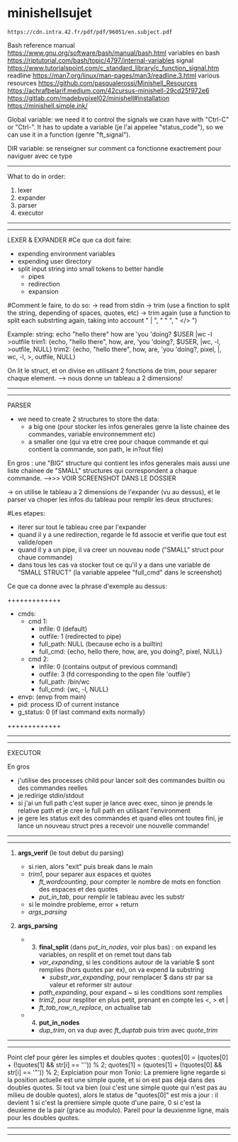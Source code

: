 # minishellsujet

	https://cdn.intra.42.fr/pdf/pdf/96051/en.subject.pdf
Bash reference manual
	https://www.gnu.org/software/bash/manual/bash.html
variables en bash
	https://riptutorial.com/bash/topic/4797/internal-variables
signal
	https://www.tutorialspoint.com/c_standard_library/c_function_signal.htm
readline
	https://man7.org/linux/man-pages/man3/readline.3.html
various resources
	https://github.com/pasqualerossi/Minishell_Resources
	https://achrafbelarif.medium.com/42cursus-minishell-29cd25f972e6
	https://gitlab.com/madebypixel02/minishell#installation
	https://minishell.simple.ink/

Global variable: we need it to control the signals we cxan have with "Ctrl-C" or "Ctrl-\". It has to update a variable (je l'ai appelee "status_code"), so we can use it in a function (genre "ft_signal").

DIR variable: se renseigner sur comment ca fonctionne exactrement pour naviguer avec ce type

-------------------------

What to do in order:
1. lexer
2. expander
3. parser
4. executor

-------------------------
-------------------------

LEXER & EXPANDER
#Ce que ca doit faire:
- expending environment variables
- expending user directory
- split input string into small tokens to better handle
	- pipes
	- redirection
	- expansion

#Comment le faire, to do so:
-> read from stdin
-> trim (use a finction to split the string, depending of spaces, quotes, etc)
-> trim again (use a function to split each substrting again, taking into account " | ", " " ", " </> ")

Example:
string: echo "hello      there" how are 'you 'doing? $USER |wc -l >outfile
trim1: {echo, "hello      there", how, are, 'you 'doing?, $USER, |wc, -l, >outfile, NULL}
trim2: {echo, "hello      there", how, are, 'you 'doing?, pixel, |, wc, -l, >, outfile, NULL}

On lit le struct, et on divise en utilisant 2 fonctions de trim, pour separer chaque element.
--> nous donne un tableau a 2 dimensions!


-------------------------
-------------------------


PARSER
- we need to create 2 structures to store the data:
	- a big one (pour stocker les infos generales genre la liste chainee des commandes, variable environnemment etc)
	- a smaller one (qui va etre cree pour chaque commande et qui contient la commande, son path, le in?out file)

En gros : une "BIG" structure qui contient les infos generales mais aussi une liste chainee de "SMALL" structures qui correspondent a chaque commande.
			-->>> VOIR SCREENSHOT DANS LE DOSSIER

-> on utilise le tableau a 2 dimensions de l'expander (vu au dessus), et le parser va choper les infos du tableau pour remplir les deux structures:

#Les etapes:
- iterer sur tout le tableau cree par l'expander
- quand il y a une redirection, regarde le fd associe et verifie que tout est valide/open
- quand il y a un pipe, il va creer un nouveau node ("SMALL" struct pour chaue commande)
- dans tous les cas va stocker tout ce qu'il y a dans une variable de "SMALL STRUCT" (la variable appelee "full_cmd" dans le screenshot)

Ce que ca donne avec la phrase d'exemple au dessus:

+++++++++++++

- cmds:
	- cmd 1:
		- infile: 0 (default)
		- outfile: 1 (redirected to pipe)
		- full_path: NULL (because echo is a builtin)
		- full_cmd: {echo, hello there, how, are, you doing?, pixel, NULL}
	- cmd 2:
		- infile: 0 (contains output of previous command)
		- outfile: 3 (fd corresponding to the open file 'outfile')
		- full_path: /bin/wc
		- full_cmd: {wc, -l, NULL}
-  envp: (envp from main)
-  pid: process ID of current instance
-  g_status: 0 (if last command exits normally)

+++++++++++++



-------------------------
-------------------------


EXECUTOR 

En gros
- j'utilise des processes child pour lancer soit des commandes builtin ou des commandes reelles
- je redirige stdin/stdout
- si j'ai un full path c'est super je lance avec exec, sinon je prends le relative path et je cree le full path en utilisant l'environment
- je gere les status exit des commandes et quand elles ont toutes fini, je lance un nouveau struct pres a recevoir une nouvelle commande!

-------------------------
-------------------------

1. **args_verif** (le tout debut du parsing)
	- si rien, alors "exit" puis break dans le main
	- *trim1*, pour separer aux espaces et quotes
		- *ft_wordcounting*, pour compter le nombre de mots en fonction des espaces et des quotes
		- *put_in_tab*, pour remplir le tableau avec les substr
	- si le moindre probleme, error + return
	- *args_parsing*
2. **args_parsing**

	- 3. **final_split** (dans *put_in_nodes*, voir plus bas) : on expand les variables, on resplit et on remet tout dans tab
		- *var_expanding*, si les conditions autour de la variable $ sont remplies (hors quotes par ex), on va expend la substring
			- *substr_var_expanding*, pour remplacer $ dans str par sa valeur et reformer str autour
		- *path_expanding*, pour expand ~ si les conditions sont remplies
		- *trim2*, pour respliter en plus petit, prenant en compte les <, > et |
		- *ft_tab_row_n_replace*, on actualise tab
	- 4. **put_in_nodes**
		- *dup_trim*, on va dup avec *ft_duptab* puis trim avec *quote_trim*

		
_____________________
_____________________
Point clef pour gérer les simples et doubles quotes :
		quotes[0] = (quotes[0] + (!quotes[1] && str[i] == '\'')) % 2;
		quotes[1] = (quotes[1] + (!quotes[0] && str[i] == '\"')) % 2;
Explciation pour mon Tonio: La premiere ligne regarde si la position actuelle est une simple quote, et si on est pas deja dans des doubles quotes. Si tout va bien (oui c'est une simple quote qui n'est pas au milieu de double quotes), alors le status de "quotes[0]" est mis a jour : il devient 1 si c'est la premiere simple quote d'une paire, 0 si c'est la deuxieme de la pair (grace au modulo).
Pareil pour la deuxienme ligne, mais pour les doubles quotes.
_____________________
_____________________

